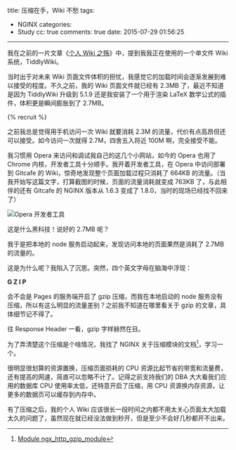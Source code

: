 title: 压缩在手，Wiki 不愁
tags:
  - NGINX
categories:
  - Study
cc: true
comments: true
date: 2015-07-29 01:56:25
---


我在之前的一片文章《[个人 Wiki 之殇][1]》中，提到我我正在使用的一个单文件 Wiki 系统，TiddlyWiki。

当时出于对未来 Wiki 页面文件体积的担忧，我感觉它的加载时间会逐渐发展到难以接受的程度。不久之前，我的 Wiki 页面文件就已经有 2.3MB 了，最近不知道是因为 TiddlyWiki 升级到 5.1.9 还是我安装了一个用于渲染 LaTeX 数学公式的插件，体积更是瞬间膨胀到了 2.7MB。

<!-- more --><!-- indicate-the-source -->

{% recruit %}

之前我总是觉得用手机访问一次 Wiki 就要消耗 2.3M 的流量，代价有点高昂但还可以接受。如今访问一次就得 2.7M，四舍五入将近 100M 啊，完全接受不能。

我习惯用 Opera 来访问和调试我自己的这几个小网站，如今的 Opera 也用了 Chrome 内核，开发者工具十分顺手。我开着开发者工具，在 Opera 中访问部署到 Gitcafe 的 Wiki，惊奇地发现整个页面加载过程只消耗了 664KB 的流量。（当我开始写这篇文字，打算截图的时候，页面的流量消耗就变成 763KB 了，与此相伴的还有 Gitcafe 的 NGINX 版本从 1.6.3 变成了 1.8.0，当时的现场已经找不回来了）

![Opera 开发者工具](http://ww2.sinaimg.cn/large/e724cbefgw1euizo5rnp2j20ht07lwfp.jpg)

这是什么黑科技！说好的 2.7MB 呢？

我于是把本地的 node 服务启动起来，发现访问本地的页面果然是消耗了 2.7MB 的流量的。

这是为什么呢？我陷入了沉思。突然，四个英文字母在脑海中浮现：

**G Z I P**

会不会是 Pages 的服务端开启了 gzip 压缩，而我在本地启动的 node 服务没有压缩，所以有这么明显的流量差别？之前我不知道在哪里看关于 gzip 的文章，具体细节记不得了。

往 Response Header 一看，gzip 字样赫然在目。

为了弄清楚这个压缩是个啥情况，我找了 NGINX 关于压缩模块的文档[^1]，学习一个。

[^1]: [Module ngx_http_gzip_module][2]

很明显很划算的资源置换，压缩页面损耗的 CPU 资源比起节省的带宽和流量费，还有提高的网速，简直可以忽略不计了。记得之前支持我们的 DBA 大大看我们应用的数据库 CPU 使用率太低，还特意开启了压缩，用 CPU 资源换内存资源，让更多的数据页可以缓存到内存中。

有了压缩之后，我的个人 Wiki 应该很长一段时间之内都不用太关心页面太大加载太久的问题了，虽然现在就已经没法做到秒开，但是至少不会好几秒都开不出来。


[1]: http://blog.jamespan.me/2015/06/30/personal-wiki-sucks/
[2]: http://NGINX.org/en/docs/http/ngx_http_gzip_module.html
